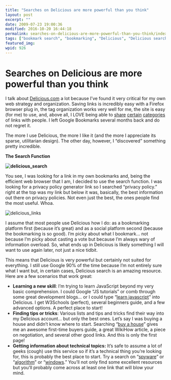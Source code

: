 ```yaml
---
title: "Searches on Delicious are more powerful than you think"
layout: post
excerpt: ""
date: 2009-07-23 19:00:36
modified: 2016-10-20 16:44:18
permalink: searches-on-delicious-are-more-powerful-than-you-think/index.html
tags: ["bookmark search", "bookmarking", "Delicious", "Delicious search", "social bookmarks", "Crazy Ideas", "Social Media"]
featured_img: 
wpid: 926
---
```


# Searches on Delicious are more powerful than you think

I talk about [Delicious.com](http://delicious.com/joshcanhelp) a lot because I’ve found it very critical for my own web strategy and organization. Saving links is incredibly easy with a Firefox browser plug in, the tag organization works very well for me, the site is easy (for me) to use, and, above all, I LOVE being able to [share](http://delicious.com/joshcanhelp/css) [certain](http://delicious.com/joshcanhelp/design) [categories ](http://delicious.com/joshcanhelp/webdev)of links with people. I left Google Bookmarks several months back and do not regret it.

The more I use Delicious, the more I like it (and the more I appreciate its sparse, utilitarian design). The other day, however, I “discovered” something pretty incredible.

**The Search Function**

**![delicious_search](/_images/2009/07/delicious_search.png "delicious_search")**

You see, I was looking for a link in my own bookmarks and, being the efficient web browser that I am, I decided to use the search function. I was looking for a privacy policy generator link so I searched “privacy policy.” right at the top was my link but below it was, basically, the best information out there on privacy policies. Not even just the best, the ones people find the most useful. Whoa.

![delicious_links](/_images/2009/07/delicious_links.png "delicious_links")

I assume that most people use Delicious how I do: as a bookmarking platform first (because it’s great) and as a social platform second (because the bookmarking is so good). I’m picky about what I bookmark… not because I’m picky about casting a vote but because I’m always wary of information overload. So, what ends up in Delicious is likely something I will want to use again later, not just a nice tidbit.

This means that Delicious is very powerful but certainly not suited for everything. I still use Google 90% of the time because I’m not entirely sure what I want but, in certain cases, Delicious search is an amazing resource. Here are a few scenarios that work great:

- **Learning a new skill**: I’m trying to learn JavaScript beyond my very basic comprehension. I could Google “JS tutorials” or comb through some great development blogs… or I could type “[learn javascript](http://delicious.com/search?p=learn+javascript&u=&chk=&context=all&fr=del_icio_us&lc=1)” into Delicious. I get W3Schools (perfect), several beginners guide, and a few advanced options. A perfect place to start!
- **Finding tips or tricks**: Various lists and tips and tricks find their way into my Delicious account… but only the best ones. Let’s say I was buying a house and didn’t know where to start. Searching “[buy a house](http://delicious.com/search?p=buy+a+house&u=&chk=&context=all&fr=del_icio_us&lc=1)” gives me an awesome first-time buyers guide, a great WikiHow article, a piece on negotiation, and several other good links. And this is only the first page!
- **Getting information about technical topics:** It’s safe to assume a lot of geeks (cough) use this service so if it’s a technical thing you’re looking for, this is probably the best place to start. Try a search on “[spyware](http://delicious.com/search?p=spyware&u=&chk=&context=all&fr=del_icio_us&lc=1)” or “[algorithm](http://delicious.com/search?p=algorithm&u=&chk=&context=all&fr=del_icio_us&lc=1)” or “[windows](http://delicious.com/search?p=windows&u=&chk=&context=all&fr=del_icio_us&lc=1).” You’ll not only find some excellent resources but you’ll probably come across at least one link that will blow your mind.